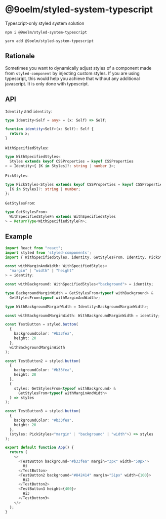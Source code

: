 # @9oelm/styled-system-typescript
Typescript-only styled system solution

```
npm i @9oelm/styled-system-typescript

yarn add @9oelm/styled-system-typescript
```

## Rationale
Sometimes you want to dynamically adjust styles of a component made from `styled-component` by injecting custom styles. If you are using typescript, this would help you achieve that without any additional javascript. It is only done with typescript.

## API

`Identity` and `identity`: 
```typescript
type Identity<Self = any> = (x: Self) => Self;

function identity<Self>(x: Self): Self {
  return x;
}
```

`WithSpecifiedStyles`: 
```typescript
type WithSpecifiedStyles<
  Styles extends keyof CSSProperties = keyof CSSProperties
> = Identity<{ [K in Styles]?: string | number }>;
```

`PickStyles`:
```typescript
type PickStyles<Styles extends keyof CSSProperties = keyof CSSProperties> = {
  [K in Styles]?: string | number;
};
```

`GetStylesFrom`:
```typescript
type GetStylesFrom<
  WithSpecifiedStyleFn extends WithSpecifiedStyles
> = ReturnType<WithSpecifiedStyleFn>;
```

## Example

```ts
import React from "react";
import styled from 'styled-components';
import { WithSpecifiedStyles, identity, GetStylesFrom, Identity, PickStyles } from '@9oelm/styled-system/typescript';

const withMarginAndWidth: WithSpecifiedStyles<
  "margin" | "width" | "height"
> = identity;

const withBackground: WithSpecifiedStyles<"background"> = identity;

type BackgroundMarginWidth = GetStylesFrom<typeof withBackground> &
  GetStylesFrom<typeof withMarginAndWidth>;

type WithBackgroundMarginWidth = Identity<BackgroundMarginWidth>;

const withBackgroundMarginWidth: WithBackgroundMarginWidth = identity;

const TestButton = styled.button(
  {
    backgroundColor: "#b33fea",
    height: 20
  },
  withBackgroundMarginWidth
);

const TestButton2 = styled.button(
  {
    backgroundColor: "#b33fea",
    height: 20
  },
  (
    styles: GetStylesFrom<typeof withBackground> &
      GetStylesFrom<typeof withMarginAndWidth>
  ) => styles
);

const TestButton3 = styled.button(
  {
    backgroundColor: "#b33fea",
    height: 20
  },
  (styles: PickStyles<"margin" | "background" | "width">) => styles
);

export default function App() {
  return (
    <>
      <TestButton background="#b33fea" margin="3px" width="50px">
        Hi
      </TestButton>
      <TestButton2 background="#842414" margin="51px" width={100}>
        Hi2
      </TestButton2>
      <TestButton3 height={400}>
        Hi3
      </TestButton3>
    </>
  );
}
```